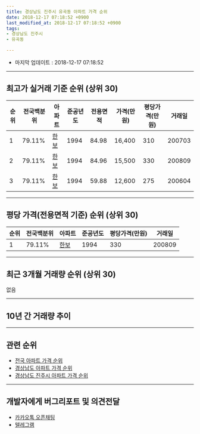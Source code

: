 ```yaml
---
title: 경상남도 진주시 유곡동 아파트 가격 순위
date: 2018-12-17 07:18:52 +0900
last_modified_at: 2018-12-17 07:18:52 +0900
tags:
- 경상남도 진주시
- 유곡동

---
```


* 마지막 업데이트 : 2018-12-17 07:18:52

---

## 최고가 실거래 기준 순위 (상위 30)


|순위|전국백분위|아파트|준공년도|전용면적|가격(만원)|평당가격(만원)|거래일|
|---|---|---|---|---|---|---|---|
|1|79.11%|[한보](https://search.naver.com/search.naver?query=%EA%B2%BD%EC%83%81%EB%82%A8%EB%8F%84+%EC%A7%84%EC%A3%BC%EC%8B%9C+%EC%9C%A0%EA%B3%A1%EB%8F%99+%ED%95%9C%EB%B3%B4)|1994|84.98|16,400|310|200703|
|2|79.11%|[한보](https://search.naver.com/search.naver?query=%EA%B2%BD%EC%83%81%EB%82%A8%EB%8F%84+%EC%A7%84%EC%A3%BC%EC%8B%9C+%EC%9C%A0%EA%B3%A1%EB%8F%99+%ED%95%9C%EB%B3%B4)|1994|84.96|15,500|330|200809|
|3|79.11%|[한보](https://search.naver.com/search.naver?query=%EA%B2%BD%EC%83%81%EB%82%A8%EB%8F%84+%EC%A7%84%EC%A3%BC%EC%8B%9C+%EC%9C%A0%EA%B3%A1%EB%8F%99+%ED%95%9C%EB%B3%B4)|1994|59.88|12,600|275|200604|


---

## 평당 가격(전용면적 기준) 순위 (상위 30)


|순위|전국백분위|아파트|준공년도|평당가격(만원)|거래일|
|---|---|---|---|---|---|
|1|79.11%|[한보](https://search.naver.com/search.naver?query=%EA%B2%BD%EC%83%81%EB%82%A8%EB%8F%84+%EC%A7%84%EC%A3%BC%EC%8B%9C+%EC%9C%A0%EA%B3%A1%EB%8F%99+%ED%95%9C%EB%B3%B4)|1994|330|200809|


---

## 최근 3개월 거래량 순위 (상위 30)

없음

---

## 10년 간 거래량 추이


<div style="width:100%;">
    <canvas id="deal_progress" height="250"></canvas>
</div>

<script>
new Chart(document.getElementById("deal_progress"), {
    type: 'line',
    data: {
        labels: ['200812','200901','200902','200903','200904','200905','200906','200907','200908','200909','200910','200911','200912','201001','201002','201003','201004','201005','201006','201007','201008','201009','201010','201011','201012','201101','201102','201103','201104','201105','201106','201107','201108','201109','201110','201111','201112','201201','201202','201203','201204','201205','201206','201207','201208','201209','201210','201211','201212','201301','201302','201303','201304','201305','201306','201307','201308','201309','201310','201311','201312','201401','201402','201403','201404','201405','201406','201407','201408','201409','201410','201411','201412','201501','201502','201503','201504','201505','201506','201507','201508','201509','201510','201511','201512','201601','201602','201603','201604','201605','201606','201607','201608','201609','201610','201611','201612','201701','201702','201703','201704','201705','201706','201707','201708','201709','201710','201711','201712','201801','201802','201803','201804','201805','201806','201807','201808','201809','201810','201811','201812'],
        datasets: [{
            label: '실거래 수',
            pointRadius: 1,
            data: [2, 0, 0, 0, 0, 0, 2, 2, 1, 2, 1, 1, 1, 0, 1, 1, 1, 1, 0, 3, 2, 0, 2, 1, 0, 0, 2, 1, 3, 1, 1, 1, 0, 0, 1, 1, 0, 1, 0, 1, 2, 1, 0, 1, 1, 1, 1, 1, 1, 1, 0, 1, 1, 0, 2, 0, 0, 2, 2, 3, 0, 1, 0, 6, 1, 0, 0, 2, 0, 0, 0, 0, 1, 3, 0, 1, 2, 2, 1, 1, 0, 1, 0, 1, 0, 1, 1, 1, 0, 0, 0, 0, 0, 1, 0, 1, 0, 1, 1, 2, 0, 4, 2, 1, 0, 1, 0, 0, 0, 3, 1, 1, 3, 1, 0, 0, 1, 0, 0, 0, 0],
            borderColor: "rgba(255, 201, 14, 1)",
            backgroundColor: "rgba(255, 201, 14, 0.5)",
            fill: true,
        }]
    },
    options: {
        responsive: true,
        title: {
            display: true,
            text: '10년간 거래량 추이'
        },
        tooltips: {
            mode: 'index',
            intersect: false,
        },
        hover: {
            mode: 'nearest',
            intersect: true
        },
        scales: {
            xAxes: [{
                display: true,
                scaleLabel: {
                    display: true,
                    labelString: '년/월'
                }
            }],
            yAxes: [{
                display: true,
                ticks: {
                    suggestedMin: 0,
                },
                scaleLabel: {
                    display: true,
                    labelString: '실거래 수'
                }
            }]
        }
    }
});

</script>


---

## 관련 순위

- [전국 아파트 가격 순위](https://inasie.github.io/apt-ranking/전국)
- [경상남도 아파트 가격 순위](https://inasie.github.io/apt-ranking/경상남도)
- [경상남도 진주시 아파트 가격 순위](https://inasie.github.io/apt-ranking/경상남도-진주시)


---

## 개발자에게 버그리포트 및 의견전달

- [카카오톡 오픈채팅](https://open.kakao.com/o/gLJUAP4)
- [텔레그램](https://t.me/inasie)

